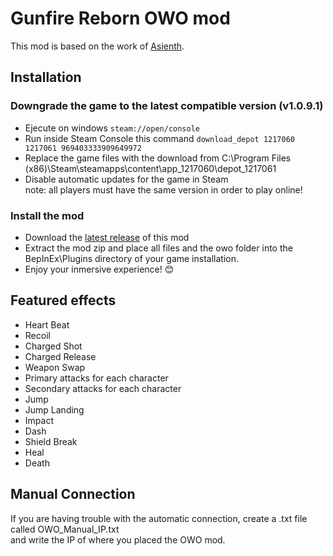 # Gunfire Reborn OWO mod
This mod is based on the work of [Asienth](https://github.com/Astienth/gunfire-reborn-bhaptics).

## Installation
### Downgrade the game to the latest compatible version (v1.0.9.1)
- Ejecute on windows `steam://open/console`
- Run inside Steam Console this command `download_depot 1217060 1217061 969403333909649972`
- Replace the game files with the download from C:\Program Files (x86)\Steam\steamapps\content\app_1217060\depot_1217061
- Disable automatic updates for the game in Steam  
note: all players must have the same version in order to play online!
### Install the mod
- Download the [latest release](https://github.com/OWODevelopers/OWO_GunfireReborn/releases/latest) of this mod
- Extract the mod zip and place all files and the owo folder into the BepInEx\Plugins directory of your game installation.
- Enjoy your inmersive experience! 😊

## Featured effects
- Heart Beat
- Recoil
- Charged Shot
- Charged Release
- Weapon Swap
- Primary attacks for each character
- Secondary attacks for each character
- Jump
- Jump Landing
- Impact
- Dash
- Shield Break
- Heal
- Death

## Manual Connection
If you are having trouble with the automatic connection, create a .txt file called OWO_Manual_IP.txt  
and write the IP of where you placed the OWO mod.
